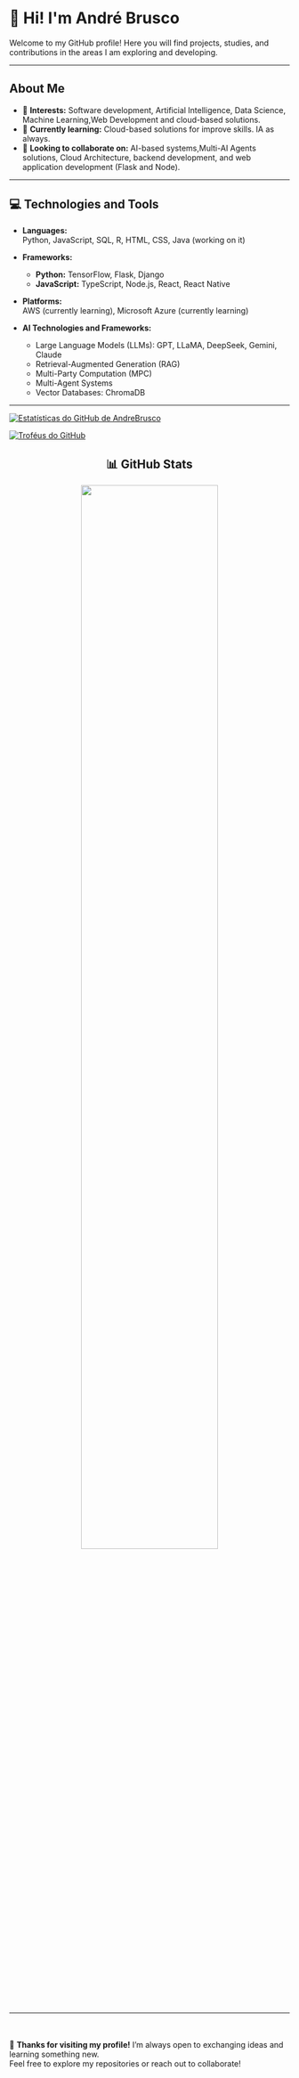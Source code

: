 # 👋 Hi! I'm André Brusco

Welcome to my GitHub profile! Here you will find projects, studies, and contributions in the areas I am exploring and developing.

---

## About Me
- 👀 **Interests:** Software development, Artificial Intelligence, Data Science, Machine Learning,Web Development and cloud-based solutions.
- 🌱 **Currently learning:** Cloud-based solutions for improve skills. IA as always.
- 💼 **Looking to collaborate on:**  AI-based systems,Multi-AI Agents solutions, Cloud Architecture, backend development, and web application development (Flask and Node).

---

## 💻 Technologies and Tools

- **Languages:**  
  Python, JavaScript, SQL, R, HTML, CSS, Java (working on it)

- **Frameworks:**  
  - **Python:** TensorFlow, Flask, Django  
  - **JavaScript:** TypeScript, Node.js, React, React Native

- **Platforms:**  
  AWS (currently learning), Microsoft Azure (currently learning)

- **AI Technologies and Frameworks:**  
  - Large Language Models (LLMs): GPT, LLaMA, DeepSeek, Gemini, Claude
  - Retrieval-Augmented Generation (RAG)  
  - Multi-Party Computation (MPC)  
  - Multi-Agent Systems  
  - Vector Databases: ChromaDB 

---

[![Estatísticas do GitHub de AndreBrusco](https://github-readme-stats.vercel.app/api?username=AndreBrusco&show_icons=true&theme=radical&cache_seconds=1)](https://github.com/AndreBrusco)

[![Troféus do GitHub](https://github-profile-trophy.vercel.app/?username=AndreBrusco&theme=radical)](https://github.com/ryo-ma/github-profile-trophy)


<h2 align="center">📊 GitHub Stats</h2> 

<div align="center">
  <img src="https://github-readme-stats.vercel.app/api/top-langs/?username=AndreBrusco&layout=compact&theme=tokyonight" width="70%"/>

</div>

---
<br><br/>
🌟 **Thanks for visiting my profile!** I’m always open to exchanging ideas and learning something new.  
Feel free to explore my repositories or reach out to collaborate!
